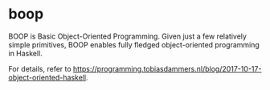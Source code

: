 # boop

BOOP is Basic Object-Oriented Programming. Given just a few relatively simple
primitives, BOOP enables fully fledged object-oriented programming in Haskell.

For details, refer to
https://programming.tobiasdammers.nl/blog/2017-10-17-object-oriented-haskell.
